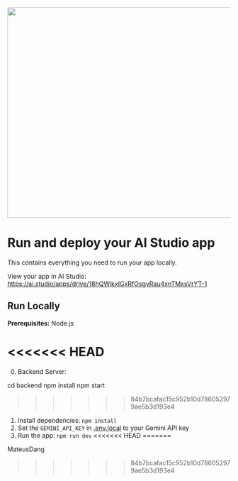 <div align="center">
<img width="1200" height="475" alt="GHBanner" src="https://github.com/user-attachments/assets/0aa67016-6eaf-458a-adb2-6e31a0763ed6" />
</div>

# Run and deploy your AI Studio app

This contains everything you need to run your app locally.

View your app in AI Studio: https://ai.studio/apps/drive/18hQWjkxIGxRfOsgvRau4xnTMxsVrYT-1

## Run Locally

**Prerequisites:**  Node.js

<<<<<<< HEAD
=======
0. Backend Server:

cd backend
npm install
npm start
>>>>>>> 84b7bcafac15c952b10d786052979ae5b3d193e4

1. Install dependencies:
   `npm install`
2. Set the `GEMINI_API_KEY` in [.env.local](.env.local) to your Gemini API key
3. Run the app:
   `npm run dev`
<<<<<<< HEAD
=======

MateusDang
>>>>>>> 84b7bcafac15c952b10d786052979ae5b3d193e4
